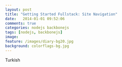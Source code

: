 ```yaml
---
layout: post
title: "Getting Started Fullstack: Site Navigation"
date:   2014-01-01 09:52:06
comments: true
categories: nodejs backbonejs
tags: [nodejs, backbonejs]
image:
feature: /images/diary-bg20.jpg
background: colorflags-bg.jpg
---
```


Turkish

